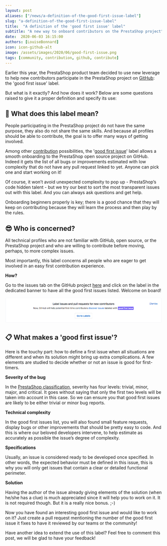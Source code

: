 ```yaml
---
layout: post
aliases: ["/news/a-definition-of-the-good-first-issue-label"]
slug: "a-definition-of-the-good-first-issue-label"
title:  "A definition of the 'good first issue' label"
subtitle: "A new way to onboard contributors on the PrestaShop project"
date:  2020-06-03 16:15:00
authors: [LouiseBonnard]
icon: icon-github-alt
image: /assets/images/2020/06/good-first-issue.png
tags: [community, contribution, github, contribute]
---
```


Earlier this year, the PrestaShop product team decided to use new leverage to help new contributors participate in the PrestaShop project on [GitHub](https://github.com/PrestaShop/PrestaShop): the 'good first issue' label. 

But what is it exactly? And how does it work? Below are some questions raised to give it a proper definition and specify its use:


## :thinking: What does this label mean?

People participating in the PrestaShop project do not have the same purpose, they also do not share the same skills. And because all profiles should be able to contribute, the goal is to offer many ways of getting involved.

Among other [contribution](https://devdocs.prestashop.com/1.7/contribute) possibilities, the '[good first issue](https://github.com/PrestaShop/PrestaShop/issues?q=is%3Aissue+is%3Aopen+label%3A%22good+first+issue%22)' label allows a smooth onboarding to the PrestaShop open source project on GitHub. Indeed it gets the list of all bugs or improvements estimated with low complexity that do not have any pull request linked to yet. Anyone can pick one and start working on it!

Of course, it won’t avoid unexpected complexity to pop up - PrestaShop’s code hidden talent - but we try our best to sort the most transparent issues out with this label. And you can always ask questions and get help.

Onboarding beginners properly is key; there is a good chance that they will keep on contributing because they will learn the process and then play by the rules.


## :sunglasses: Who is concerned?

All technical profiles who are not familiar with GitHub, open source, or the PrestaShop project and who are willing to contribute before moving, perhaps, to more complex issues. 

Most importantly, this label concerns all people who are eager to get involved in an easy first contribution experience.

**How?**

Go to the issues tab on the GitHub project [here](https://github.com/PrestaShop/PrestaShop/issues) and click on the label in the dedicated banner to have all the good first issues listed. Welcome on board!

![Good First Issues banner](/assets/images/2020/06/good-first-issue.png)


## :clipboard: What makes a 'good first issue'?

Here is the touchy part: how to define a first issue when all situations are different and when its solution might bring up extra complications. A few elements are studied to decide whether or not an issue is good for first-timers.


**Severity of the bug**

In the [PrestaShop classification](https://build.prestashop.com/news/severity-classification), severity has four levels: trivial, minor, major, and critical. It goes without saying that only the first two levels will be taken into account in this case. So we can ensure you that good first issues are likely to be either trivial or minor bug reports.


**Technical complexity**

In the good first issues list, you will also found small feature requests, display bugs or other improvements that should be pretty easy to code. And this is where our beloved developers intervene, to help estimate as accurately as possible the issue’s degree of complexity.


**Specifications**

Usually, an issue is considered ready to be developed once specified. In other words, the expected behavior must be defined in this issue, this is why you will only get issues that contain a clear or detailed functional perimeter.


**Solution**

Having the author of the issue already giving elements of the solution (when he/she has a clue) is much appreciated since it will help you to work on it. It is not required though. But it is a really nice bonus. ;-)


Now you have found an interesting good first issue and would like to work on it? Just create a pull request mentioning the number of the good first issue it fixes to have it reviewed by our teams or the community! 

Have another idea to extend the use of this label? Feel free to comment this post, we will be glad to have your feedback!
